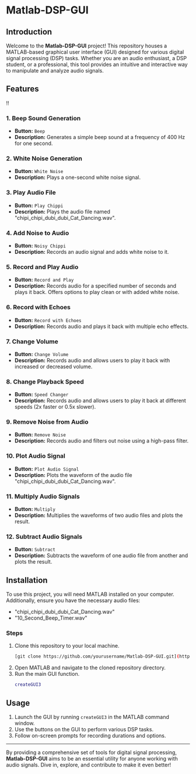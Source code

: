 # Matlab-DSP-GUI

## Introduction
Welcome to the **Matlab-DSP-GUI** project! This repository houses a MATLAB-based graphical user interface (GUI) designed for various digital signal processing (DSP) tasks. Whether you are an audio enthusiast, a DSP student, or a professional, this tool provides an intuitive and interactive way to manipulate and analyze audio signals.

## Features


!!
### 1. Beep Sound Generation
- **Button:** `Beep`
- **Description:** Generates a simple beep sound at a frequency of 400 Hz for one second.

### 2. White Noise Generation
- **Button:** `White Noise`
- **Description:** Plays a one-second white noise signal.

### 3. Play Audio File
- **Button:** `Play Chippi`
- **Description:** Plays the audio file named "chipi_chipi_dubi_dubi_Cat_Dancing.wav".

### 4. Add Noise to Audio
- **Button:** `Noisy Chippi`
- **Description:** Records an audio signal and adds white noise to it.

### 5. Record and Play Audio
- **Button:** `Record and Play`
- **Description:** Records audio for a specified number of seconds and plays it back. Offers options to play clean or with added white noise.

### 6. Record with Echoes
- **Button:** `Record with Echoes`
- **Description:** Records audio and plays it back with multiple echo effects.

### 7. Change Volume
- **Button:** `Change Volume`
- **Description:** Records audio and allows users to play it back with increased or decreased volume.

### 8. Change Playback Speed
- **Button:** `Speed Changer`
- **Description:** Records audio and allows users to play it back at different speeds (2x faster or 0.5x slower).

### 9. Remove Noise from Audio
- **Button:** `Remove Noise`
- **Description:** Records audio and filters out noise using a high-pass filter.

### 10. Plot Audio Signal
- **Button:** `Plot Audio Signal`
- **Description:** Plots the waveform of the audio file "chipi_chipi_dubi_dubi_Cat_Dancing.wav".

### 11. Multiply Audio Signals
- **Button:** `Multiply`
- **Description:** Multiplies the waveforms of two audio files and plots the result.

### 12. Subtract Audio Signals
- **Button:** `Subtract`
- **Description:** Subtracts the waveform of one audio file from another and plots the result.

## Installation
To use this project, you will need MATLAB installed on your computer. Additionally, ensure you have the necessary audio files:
- "chipi_chipi_dubi_dubi_Cat_Dancing.wav"
- "10_Second_Beep_Timer.wav"

### Steps
1. Clone this repository to your local machine.
   ```bash
   [git clone https://github.com/yourusername/Matlab-DSP-GUI.git](https://github.com/omarovici/Matlab-DSP-GUI.git)
   ```
2. Open MATLAB and navigate to the cloned repository directory.
3. Run the main GUI function.
   ```matlab
   createGUI3
   ```

## Usage
1. Launch the GUI by running `createGUI3` in the MATLAB command window.
2. Use the buttons on the GUI to perform various DSP tasks.
3. Follow on-screen prompts for recording durations and options.

---

By providing a comprehensive set of tools for digital signal processing, **Matlab-DSP-GUI** aims to be an essential utility for anyone working with audio signals. Dive in, explore, and contribute to make it even better!

